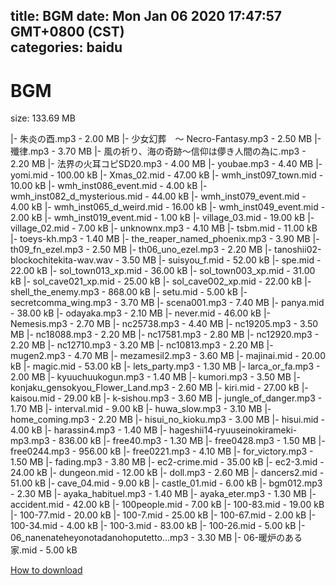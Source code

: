 
title: BGM
date: Mon Jan 06 2020 17:47:57 GMT+0800 (CST)    
categories: baidu
---

# BGM
size: 133.69 MB
 
 
|- 朱炎の酉.mp3 - 2.00 MB
|- 少女幻葬　～ Necro-Fantasy.mp3 - 2.50 MB
|- 殲律.mp3 - 3.70 MB
|- 風の祈り、海の奇跡～信仰は儚き人間の為に.mp3 - 2.20 MB
|- 法界の火耳コピSD20.mp3 - 4.00 MB
|- youbae.mp3 - 4.40 MB
|- yomi.mid - 100.00 kB
|- Xmas_02.mid - 47.00 kB
|- wmh_inst097_town.mid - 10.00 kB
|- wmh_inst086_event.mid - 4.00 kB
|- wmh_inst082_d_mysterious.mid - 44.00 kB
|- wmh_inst079_event.mid - 4.00 kB
|- wmh_inst065_d_weird.mid - 16.00 kB
|- wmh_inst049_event.mid - 2.00 kB
|- wmh_inst019_event.mid - 1.00 kB
|- village_03.mid - 19.00 kB
|- village_02.mid - 7.00 kB
|- unknownx.mp3 - 4.10 MB
|- tsbm.mid - 11.00 kB
|- toeys-kh.mp3 - 1.40 MB
|- the_reaper_named_phoenix.mp3 - 3.90 MB
|- th09_fn_ezel.mp3 - 2.50 MB
|- th06_uno_ezel.mp3 - 2.20 MB
|- tanoshii02-blockochitekita-wav.wav - 3.50 MB
|- suisyou_f.mid - 52.00 kB
|- spe.mid - 22.00 kB
|- sol_town013_xp.mid - 36.00 kB
|- sol_town003_xp.mid - 31.00 kB
|- sol_cave021_xp.mid - 25.00 kB
|- sol_cave002_xp.mid - 22.00 kB
|- shell_the_enemy.mp3 - 868.00 kB
|- setu.mid - 5.00 kB
|- secretcomma_wing.mp3 - 3.70 MB
|- scena001.mp3 - 7.40 MB
|- panya.mid - 38.00 kB
|- odayaka.mp3 - 2.10 MB
|- never.mid - 46.00 kB
|- Nemesis.mp3 - 2.70 MB
|- nc25738.mp3 - 4.40 MB
|- nc19205.mp3 - 3.50 MB
|- nc18088.mp3 - 2.20 MB
|- nc17581.mp3 - 2.80 MB
|- nc12920.mp3 - 2.20 MB
|- nc12710.mp3 - 3.20 MB
|- nc10813.mp3 - 2.20 MB
|- mugen2.mp3 - 4.70 MB
|- mezamesil2.mp3 - 3.60 MB
|- majinai.mid - 20.00 kB
|- magic.mid - 53.00 kB
|- lets_party.mp3 - 1.30 MB
|- larca_or_fa.mp3 - 2.00 MB
|- kyuuchuukogun.mp3 - 1.40 MB
|- kumori.mp3 - 3.50 MB
|- konjaku_gensokyou_Flower_Land.mp3 - 2.60 MB
|- kiri.mid - 27.00 kB
|- kaisou.mid - 29.00 kB
|- k-sishou.mp3 - 3.60 MB
|- jungle_of_danger.mp3 - 1.70 MB
|- interval.mid - 9.00 kB
|- huwa_slow.mp3 - 3.10 MB
|- home_coming.mp3 - 2.20 MB
|- hisui_no_kioku.mp3 - 3.00 MB
|- hisui.mid - 4.00 kB
|- harassin4.mp3 - 1.40 MB
|- hageshii14-ryuuseinokirameki-mp3.mp3 - 836.00 kB
|- free40.mp3 - 1.30 MB
|- free0428.mp3 - 1.50 MB
|- free0244.mp3 - 956.00 kB
|- free0221.mp3 - 4.10 MB
|- for_victory.mp3 - 1.50 MB
|- fading.mp3 - 3.80 MB
|- ec2-crime.mid - 35.00 kB
|- ec2-3.mid - 24.00 kB
|- dungeon.mid - 12.00 kB
|- doll.mp3 - 2.60 MB
|- dancers2.mid - 51.00 kB
|- cave_04.mid - 9.00 kB
|- castle_01.mid - 6.00 kB
|- bgm012.mp3 - 2.30 MB
|- ayaka_habituel.mp3 - 1.40 MB
|- ayaka_eter.mp3 - 1.30 MB
|- accident.mid - 42.00 kB
|- 100people.mid - 7.00 kB
|- 100-83.mid - 19.00 kB
|- 100-77.mid - 20.00 kB
|- 100-7.mid - 25.00 kB
|- 100-67.mid - 2.00 kB
|- 100-34.mid - 4.00 kB
|- 100-3.mid - 83.00 kB
|- 100-26.mid - 5.00 kB
|- 06_nanenateheyonotadanohoputetto...mp3 - 3.30 MB
|- 06-暖炉のある家.mid - 5.00 kB

[How to download](https://bpcam.bemobtrk.com/go/2ceec3aa-1ca2-46d6-b9ff-aaa5c184517c?jno=2364)